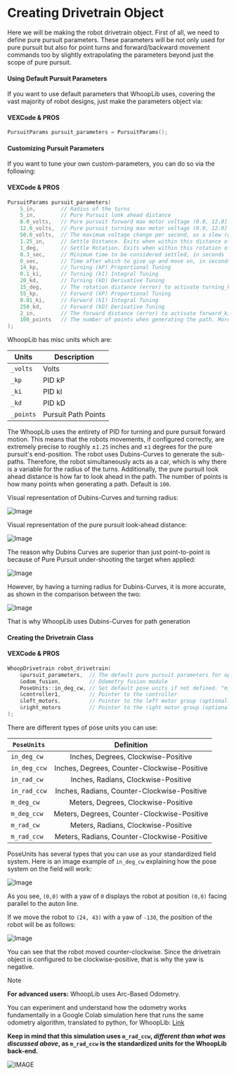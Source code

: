 # Creating Drivetrain Object

Here we will be making the robot drivetrain object. First of all, we need to define pure pursuit parameters. These parameters will be not only used for pure pursuit but also for point turns and forward/backward movement commands too by slightly extrapolating the parameters beyond just the scope of pure pursuit.

<!-- tabs:start -->

#### **Using Default Pursuit Parameters**


If you want to use default parameters that WhoopLib uses, covering the vast majority of robot designs, just make the parameters object via:

<!-- tabs:start -->

#### **VEXCode & PROS**

```cpp
PursuitParams pursuit_parameters = PursuitParams();
```

<!-- tabs:end -->

#### **Customizing Pursuit Parameters**

If you want to tune your own custom-parameters, you can do so via the following:

<!-- tabs:start -->

#### **VEXCode & PROS**

```cpp
PursuitParams pursuit_parameters(
    5_in,        // Radius of the turns
    5_in,        // Pure Pursuit look ahead distance
    8.0_volts,   // Pure pursuit forward max motor voltage (0.0, 12.0]
    12.0_volts,  // Pure pursuit turning max motor voltage (0.0, 12.0]
    50.0_volts,  // The maximum voltage change per second, as a slew rate (only applies speeding up)
    1.25_in,     // Settle Distance. Exits when within this distance of target
    1_deg,       // Settle Rotation. Exits when within this rotation of target
    0.3_sec,     // Minimum time to be considered settled, in seconds
    0_sec,       // Time after which to give up and move on, in seconds (set to 0 to disable)
    14_kp,       // Turning (kP) Proportional Tuning
    0.1_ki,      // Turning (kI) Integral Tuning
    20_kd,       // Turning (kD) Derivative Tuning
    15_deg,      // The rotation distance (error) to activate turning_ki
    55_kp,       // Forward (kP) Proportional Tuning
    0.01_ki,     // Forward (kI) Integral Tuning
    250_kd,      // Forward (kD) Derivative Tuning
    2_in,        // The forward distance (error) to activate forward_ki
    100_points   // The number of points when generating the path. More points mean higher detail of the path, but at a higher computational cost
);

```

<!-- tabs:end -->

WhoopLib has misc units which are:

| Units | Description |
| --- | --- |
| `_volts` | Volts |
| `_kp` | PID kP |
| `_ki` | PID kI |
| `_kd` | PID kD |
| `_points` | Pursuit Path Points |

The WhoopLib uses the entirety of PID for turning and pure pursuit forward motion. This means that the robots movements, if configured correctly, are extremely precise to roughly ±```1.25``` inches and ±```1``` degrees for the pure pursuit's end-position. The robot uses Dubins-Curves to generate the sub-paths. Therefore, the robot simultaneously acts as a car, which is why there is a variable for the radius of the turns. Additionally, the pure pursuit look ahead distance is how far to look ahead in the path. The number of points is how many points when generating a path. Default is ```100```.

Visual representation of Dubins-Curves and turning radius:

![Image](../images/Dubins.png)

Visual representation of the pure pursuit look-ahead distance:

![Image](../images/PurePursuit.png)

The reason why Dubins Curves are superior than just point-to-point is because of Pure Pursuit under-shooting the target when applied:

![Image](../images/PurePursuitP2P.png)

However, by having a turning radius for Dubins-Curves, it is more accurate, as shown in the comparison between the two:

![Image](../images/DubinsvsEuclidian.png)

That is why WhoopLib uses Dubins-Curves for path generation

<!-- tabs:end -->

#### Creating the Drivetrain Class

<!-- tabs:start -->

#### **VEXCode & PROS**

```cpp
WhoopDrivetrain robot_drivetrain(
    &pursuit_parameters,  // The default pure pursuit parameters for operating the robot in autonomous
    &odom_fusion,         // Odometry fusion module
    PoseUnits::in_deg_cw, // Set default pose units if not defined. "m_deg_cw" means "meters, degrees, clockwise-positive yaw", "in_deg_ccw" means "inches, degrees, counter-clockwise-positive yaw", and so forth.
    &controller1,         // Pointer to the controller
    &left_motors,         // Pointer to the left motor group (optionally can be a list of motors as well)
    &right_motors         // Pointer to the right motor group (optionally can be a list of motors as well)
);
```

<!-- tabs:end -->

There are different types of pose units you can use:

| ```PoseUnits```     | Definition | 
|----------|:--------:|
| ```in_deg_cw```    | Inches, Degrees, Clockwise-Positive     |
| ```in_deg_ccw```    | Inches, Degrees, Counter-Clockwise-Positive     |
| ```in_rad_cw```    | Inches, Radians, Clockwise-Positive     |
| ```in_rad_ccw```    | Inches, Radians, Counter-Clockwise-Positive     |
| ```m_deg_cw```    | Meters, Degrees, Clockwise-Positive     |
| ```m_deg_ccw```    | Meters, Degrees, Counter-Clockwise-Positive     |
| ```m_rad_cw```    | Meters, Radians, Clockwise-Positive     |
| ```m_rad_ccw```    | Meters, Radians, Counter-Clockwise-Positive     |

PoseUnits has several types that you can use as your standardized field system. Here is an image example of ```in_deg_cw``` explaining how the pose system on the field will work:

![Image](../images/OdomUnits.png)

As you see, ```(0,0)``` with a yaw of ```0``` displays the robot at position ```(0,0)``` facing parallel to the auton line.

If we move the robot to ```(24, 43)``` with a yaw of ```-130```, the position of the robot will be as follows:

![Image](../images/OdomUnitsExample.png)

You can see that the robot moved counter-clockwise. Since the drivetrain object is configured to be clockwise-positive, that is why the yaw is negative.

> [!NOTE]
> **For advanced users:**
> WhoopLib uses Arc-Based Odometry.
>
> You can experiment and understand how the odometry works fundamentally in a Google Colab simulation here that runs the same odometry algorithm, translated to python, for WhoopLib: [Link](https://colab.research.google.com/drive/1I8B1reBHYpIm5ouvHNZfJpyALnaH1iP1?usp=sharing#scrollTo=Fkxq6NiFp4v2)
>
> **Keep in mind that this simulation uses `m_rad_ccw`, _different than what was discussed above_, as `m_rad_ccw` is the standardized units for the WhoopLib back-end.**
>
> ![IMAGE](../images/trajectory.gif)